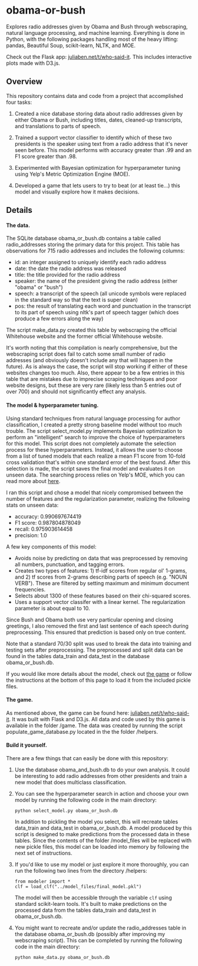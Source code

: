 
# obama-or-bush

Explores radio addresses given by Obama and Bush through webscraping, natural language processing, and machine learning. Everything is done in Python, with the following packages handling most of the heavy lifting: pandas, Beautiful Soup, scikit-learn, NLTK, and MOE.

Check out the Flask app: [juliaben.net/t/who-said-it](http://juliaben.net/t/who-said-it/). This includes interactive plots made with D3.js. 

## Overview 

This repository contains data and code from a project that accomplished four tasks: 

1. Created a nice database storing data about radio addresses given by either Obama or Bush, including titles, dates, cleaned-up transcripts, and translations to parts of speech.

2. Trained a support vector classifier to identify which of these two presidents is the speaker using text from a radio address that it's never seen before. This model performs with accuracy greater than .99 and an F1 score greater than .98. 

3. Experimented with Bayesian optimization for hyperparameter tuning using Yelp's Metric Optimization Engine (MOE). 

4. Developed a game that lets users to try to beat (or at least tie...) this model and visually explore how it makes decisions. 


## Details

#### The data.

The SQLite database obama\_or\_bush.db contains a table called radio\_addresses storing the primary data for this project. This table has observations for 715 radio addresses and includes the following columns:

* id: an integer assigned to uniquely identify each radio address
* date: the date the radio address was released
* title: the title provided for the radio address
* speaker: the name of the president giving the radio address (either "obama" or "bush")
* speech: a transcript of the speech (all unicode symbols were replaced in the standard way so that the text is super clean)
* pos: the result of translating each word and punctuation in the transcript to its part of speech using nltk's part of speech tagger (which does produce a few errors along the way)

The script make\_data.py created this table by webscraping the official Whitehouse website and the former official Whitehouse website. 

It's worth noting that this compilation is nearly comprehensive, but the webscraping script does fail to catch some small number of radio addresses (and obviously doesn't include any that will happen in the future). As is always the case, the script will stop working if either of these websites changes too much. Also, there appear to be a few entries in this table that are mistakes due to imprecise scraping techniques and poor website designs, but these are very rare (likely less than 5 entries out of over 700) and should not significantly effect any analysis. 

#### The model & hyperparameter tuning.

Using standard techniques from natural language processing for author classification, I created a pretty strong baseline model without too much trouble. The script select\_model.py implements Bayesian optimization to perform an "intelligent" search to improve the choice of hyperparameters for this model. This script does not completely automate the selection process for these hyperparameters. Instead, it allows the user to choose from a list of tuned models that each realize a mean F1 score from 10-fold cross validation that's within one standard error of the best found. After this selection is made, the script saves the final model and evaluates it on unseen data.  The searching process relies on Yelp's MOE, which you can read more about [here](http://yelp.github.io/MOE/).

I ran this script and chose a model that nicely compromised between the number of features and the regularization parameter, realizing the following stats on unseen data:

* accuracy: 0.990697674419
* F1 score: 0.987804878049
* recall: 0.975903614458
* precision: 1.0

A few key components of this model: 

* Avoids noise by predicting on data that was preprocessed by removing all numbers, punctuation, and tagging errors. 
* Creates two types of features: 1) tf-idf scores from regular ol' 1-grams, and 2) tf scores from 2-grams describing parts of speech (e.g. "NOUN VERB"). These are filtered by setting maximum and minimum document frequencies. 
* Selects about 1300 of these features based on their chi-squared scores. 
* Uses a support vector classifer with a linear kernel. The regularization parameter is about equal to 10. 

Since Bush and Obama both use very particular opening and closing greetings, I also removed the first and last sentence of each speech during preprocessing. This ensured that prediction is based only on true content. 

Note that a standard 70/30 split was used to break the data into training and testing sets after preprocessing. The preprocessed and split data can be found in the tables data\_train and data\_test in the database obama\_or\_bush.db.

If you would like more details about the model, check out [the game](http://juliaben.net/t/who-said-it/) or follow the instructions at the bottom of this page to load it from the included pickle files.


#### The game.

As mentioned above, the game can be found here: [juliaben.net/t/who-said-it](http://juliaben.net/t/who-said-it/). It was built with Flask and D3.js. All data and code used by this game is available in the folder /game.  The data was created by running the script populate\_game\_database.py located in the the folder /helpers. 


#### Build it yourself. 

There are a few things that can easily be done with this repository: 

1. Use the database obama\_and\_bush.db to do your own analysis. It could be interesting to add radio addresses from other presidents and train a new model that does multiclass classification. 

2. You can see the hyperparameter search in action and choose your own model by running the following code in the main directory: 


    ```
    python select_model.py obama_or_bush.db 
    ```

    In addition to pickling the model you select, this will recreate tables data_train and data_test in obama_or_bush.db. A model produced by this script is designed to make predictions from the processed data in these tables. Since the contents of the folder /model\_files will be replaced with new pickle files, this model can be loaded into memory by following the next set of instructions. 

3. If you'd like to use my model or just explore it more thoroughly, you can run the following two lines from the directory /helpers: 


    ```
    from modeler import * 
    clf = load_clf("../model_files/final_model.pkl")
    ```

    The model will then be accessible through the variable `clf` using standard scikit-learn tools. It's built to make predictions on the processed data from the tables data\_train and data\_test in obama\_or\_bush.db. 

4. You might want to recreate and/or update the radio_addresses table in the database obama_or_bush.db (possibly after improving my webscraping script). This can be completed by running the following code in the main directory: 

    ```
    python make_data.py obama_or_bush.db 
    ```

